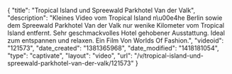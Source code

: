 {
    "title": "Tropical Island und Spreewald Parkhotel Van der Valk",
    "description": "Kleines Video vom Tropical Island n\u00e4he Berlin sowie dem Spreewald Parkhotel Van der Valk nur wenike Kilometer vom Tropical Island entfernt. Sehr geschmackvolles Hotel gehobener Ausstattung. Ideal zum entspannen und relaxen. Ein Film Von Worlds Of Fashion.",
    "videoid": "121573",
    "date_created": "1381365968",
    "date_modified": "1418181054",
    "type": "captivate",
    "layout": "video",
    "url": "\/v\/tropical-island-und-spreewald-parkhotel-van-der-valk\/121573"
}